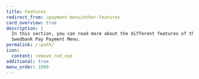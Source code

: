 ```yaml
---
title: Features
redirect_from: /payment-menu/other-features
card_overview: true
description: |
  In this section, you can read more about the different features of the
  Swedbank Pay Payment Menu.
permalink: /:path/
icon:
  content: remove_red_eye
additional: true
menu_order: 1000
---
```

